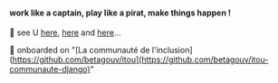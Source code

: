 #### work like a captain, play like a pirat, make things happen !

🌱 see U [here](https://vincentporte.gitlab.io/), [here](https://www.neuralia.co) and [here](https://www.rencontrerlarche.com)… 

🔭 onboarded on "[La communauté de l'inclusion](https://github.com/betagouv/itou](https://github.com/betagouv/itou-communaute-django)"

<!--
**vincentporte/vincentporte** is a ✨ _special_ ✨ repository because its `README.md` (this file) appears on your GitHub profile.

Here are some ideas to get you started:

- 🔭 I’m currently working on ...
- 🌱 I’m currently learning ...
- 👯 I’m looking to collaborate on ...
- 🤔 I’m looking for help with ...
- 💬 Ask me about ...
- 📫 How to reach me: ...
- 😄 Pronouns: ...
- ⚡ Fun fact: ...
-->
